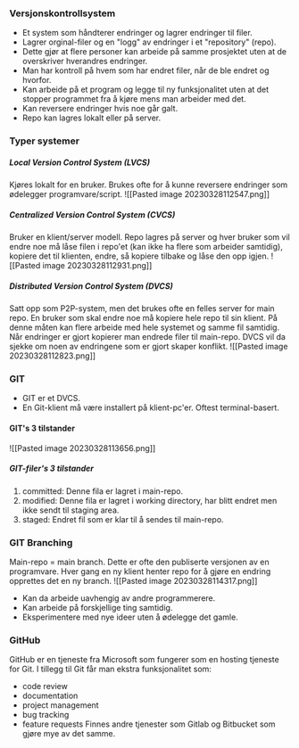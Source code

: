 ### Versjonskontrollsystem
- Et system som håndterer  endringer og lagrer endringer til filer.
- Lagrer orginal-filer og en "logg" av endringer i et "repository" (repo).
- Dette gjør at flere personer kan arbeide på samme prosjektet uten at de overskriver hverandres endringer.
- Man har kontroll på hvem som har endret filer, når de ble endret og hvorfor.
- Kan arbeide på et program og legge til ny funksjonalitet uten at det stopper programmet fra å kjøre mens man arbeider med det.
- Kan reversere endringer hvis noe går galt.
- Repo kan lagres lokalt eller på server.
### Typer systemer
##### Local Version Control System (LVCS)
Kjøres lokalt for en bruker. Brukes ofte for å kunne reversere endringer som ødelegger programvare/script.
![[Pasted image 20230328112547.png]]
##### Centralized Version Control System (CVCS)
Bruker en klient/server modell. Repo lagres på server og hver bruker som vil endre noe må låse filen i repo'et (kan ikke ha flere som arbeider samtidig), kopiere det til klienten, endre, så kopiere tilbake og låse den opp igjen.
![[Pasted image 20230328112931.png]]
##### Distributed Version Control System (DVCS)
Satt opp som P2P-system, men det brukes ofte en felles server for main repo. En bruker som skal endre noe må kopiere hele repo til sin klient. På denne måten kan flere arbeide med hele systemet og samme fil samtidig. Når endringer er gjort kopierer man endrede filer til main-repo. DVCS vil da sjekke om noen av endringene som er gjort skaper konflikt.
![[Pasted image 20230328112823.png]]

### GIT
- GIT er et DVCS. 
- En Git-klient må være installert på klient-pc'er. Oftest terminal-basert.
#### GIT's 3 tilstander
![[Pasted image 20230328113656.png]]
##### GIT-filer's 3 tilstander
1. committed: Denne fila er lagret i main-repo.
2. modified: Denne fila er lagret i working directory, har blitt endret men ikke sendt til staging area.
3. staged: Endret fil som er klar til å sendes til main-repo.

### GIT Branching
Main-repo = main branch. Dette er ofte den publiserte versjonen av en programvare. Hver gang en ny klient henter repo for å gjøre en endring opprettes det en ny branch.
![[Pasted image 20230328114317.png]]
- Kan da arbeide uavhengig av andre programmerere.
- Kan arbeide på forskjellige ting samtidig.
- Eksperimentere med nye ideer uten å ødelegge det gamle.

### GitHub
GitHub er en tjeneste fra Microsoft som fungerer som en hosting tjeneste for Git. I tillegg til Git får man ekstra funksjonalitet som:
-  code review
-  documentation
-  project management
-  bug tracking
-  feature requests
Finnes andre tjenester som Gitlab og Bitbucket som gjøre mye av det samme.